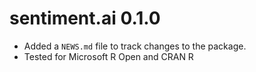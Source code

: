 # sentiment.ai 0.1.0

* Added a `NEWS.md` file to track changes to the package.
* Tested for Microsoft R Open and CRAN R
